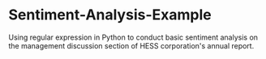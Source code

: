 # Sentiment-Analysis-Example
Using regular expression in Python to conduct basic sentiment analysis on the management discussion section of HESS corporation's annual report.
